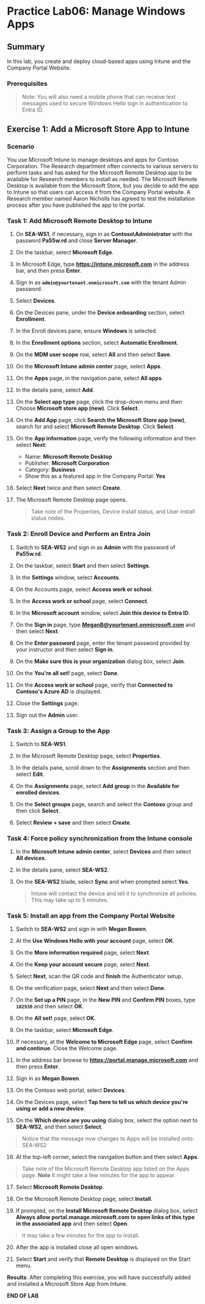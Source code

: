 # Practice Lab06: Manage Windows Apps

## Summary

In this lab, you create and deploy cloud-based apps using Intune and the Company Portal Website.

### Prerequisites

  > Note: You will also need a mobile phone that can receive text messages used to secure Windows Hello sign in authentication to Entra ID.

## Exercise 1: Add a Microsoft Store App to Intune

### Scenario

You use Microsoft Intune to manage desktops and apps for Contoso Corporation. The Research department often connects to various servers to perform tasks and has asked for the Microsoft Remote Desktop app to be available for Research members to install as needed. The Microsoft Remote Desktop is available from the Microsoft Store, but you decide to add the app to Intune so that users can access it from the Company Portal website. A Research member named Aaron Nicholls has agreed to test the installation process after you have published the app to the portal.

### Task 1: Add Microsoft Remote Desktop to Intune

1. On **SEA-WS1**, if necessary, sign in as **Contoso\\Administrator** with the password **Pa55w.rd** and close **Server Manager**.

2. On the taskbar, select **Microsoft Edge**.

3. In Microsoft Edge, type **https://intune.microsoft.com** in the address bar, and then press **Enter**.

4. Sign in as **`admin@yourtenant.onmicrosoft.com`** with the tenant Admin password.

5. Select **Devices**.
   
6. On the Devices pane, under the **Device onboarding** section, select **Enrollment**.

7. In the Enroll devices pane, ensure **Windows** is selected.

8. In the **Enrollment options** section, select **Automatic Enrollment**.

9.  On the **MDM user scope** row, select **All** and then select **Save**.

10. On the **Microsoft Intune admin center** page, select **Apps**.

11. On the **Apps** page, in the navigation pane, select **All apps**.

12. In the details pane, select **Add**.

13. On the **Select app type** page, click the drop-down menu and then Choose **Microsoft store app (new)**. Click **Select**.

14. On the **Add App** page, click **Search the  Microsoft Store app (new)**, search for and select **Microsoft Remote Desktop**. Click **Select**.

15. On the **App information** page, verify the following information and then select **Next**:
    - Name: **Microsoft Remote Desktop**
    - Publisher: **Microsoft Corporation**
    - Category: **Business**
    - Show this as a featured app in the Company Portal: **Yes**

16. Select **Next** twice and then select **Create**.

17. The Microsoft Remote Desktop page opens.

    > Take note of the Properties, Device install status, and User install status nodes.

### Task 2: Enroll Device and Perform an Entra Join

1. Switch to **SEA-WS2** and sign in as **Admin** with the password of **Pa55w.rd**.

2. On the taskbar, select **Start** and then select **Settings**.

3. In the **Settings** window, select **Accounts**.

4. On the Accounts page, select **Access work or school**.

5. In the **Access work or school** page, select **Connect**.

6. In the **Microsoft account** window, select **Join this device to Entra ID**.

7. On the **Sign in** page, type **MeganB@yourtenant.onmicrosoft.com** and then select **Next**.

8. On the **Enter password** page, enter the tenant password provided by your instructor and then select **Sign in**.

9. On the **Make sure this is your organization** dialog box, select **Join**.

10. On the **You're all set!** page, select **Done**.

11. On the **Access work or school** page, verify that **Connected to Contoso's Azure AD** is displayed.

12. Close the **Settings** page.

13. Sign out the **Admin** user.

### Task 3: Assign a Group to the App

1. Switch to **SEA-WS1**.

2. In the Microsoft Remote Desktop page, select **Properties**.

3. In the details pane, scroll down to the **Assignments** section and then select **Edit**.

4. On the **Assignments** page, select **Add group** in the **Available for enrolled devices**.

5. On the **Select groups** page, search and select the **Contoso** group and then click **Select**.

6. Select **Review + save** and then select **Create**.

### Task 4: Force policy synchronization from the Intune console

1. In the **Microsoft Intune admin center**, select **Devices** and then select **All devices**.

2. In the details pane, select **SEA-WS2**.

3. On the **SEA-WS2** blade, select **Sync** and when prompted select **Yes**.

   > Intune will contact the device and tell it to synchronize all policies. This may take up to 5 minutes.


### Task 5: Install an app from the Company Portal Website

1. Switch to **SEA-WS2** and sign in with **Megan Bowen**.

2. At the **Use Windows Hello with your account** page, select **OK**.

3. On the **More information required** page, select **Next**.

4. On the **Keep your account secure** page, select **Next**.

5. Select **Next**, scan the QR code and **finish** the Authenticator setup.

6. On the verification page, select **Next** and then select **Done**.

7. On the **Set up a PIN** page, in the **New PIN** and **Confirm PIN** boxes, type **`102938`** and then select **OK**.

8. On the **All set!** page, select **OK**.

9.  On the taskbar, select **Microsoft Edge**.

10. If necessary, at the **Welcome to Microsoft Edge** page, select **Confirm and continue**. Close the Welcome page.

11. In the address bar browse to **https://portal.manage.microsoft.com** and then press **Enter**.

12. Sign in as **Megan Bowen**.

13. On the Contoso web portal, select **Devices**.

14. On the Devices page, select **Tap here to tell us which device you're using or add a new device**.

15. On the **Which device are you using** dialog box, select the option next to **SEA-WS2**, and then select **Select**.

   > Notice that the message now changes to Apps will be installed onto: SEA-WS2

16. At the top-left corner, select the navigation button and then select **Apps**.

   > Take note of the Microsoft Remote Desktop app listed on the Apps page. **Note** It might take a few minutes for the app to appear.

17. Select **Microsoft Remote Desktop**.

18. On the Microsoft Remote Desktop page, select **Install**.

19. If prompted, on the **Install Microsoft Remote Desktop** dialog box, select **Always allow portal.manage.microsoft.com to open links of this type in the associated app** and then select **Open**.

   >It may take a few minutes for the app to install.

20. After the app is installed close all open windows.

21. Select **Start** and verify that **Remote Desktop** is displayed on the Start menu.

**Results**: After completing this exercise, you will have successfully added and installed a Microsoft Store App from Intune.

**END OF LAB**